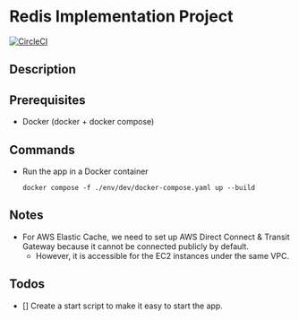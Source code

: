 # Redis Implementation Project 
[![CircleCI](https://dl.circleci.com/status-badge/img/circleci/ME2opz6NQmyqhFno6cPKqT/GK1356dpRPA8usjBpKgo9V/tree/main.svg?style=svg)](https://dl.circleci.com/status-badge/redirect/circleci/ME2opz6NQmyqhFno6cPKqT/GK1356dpRPA8usjBpKgo9V/tree/main)

## Description


## Prerequisites

- Docker (docker + docker compose)


## Commands

- Run the app in a Docker container
  
  ```shell
  docker compose -f ./env/dev/docker-compose.yaml up --build 
  ```
  


## Notes
- For AWS Elastic Cache, we need to set up AWS Direct Connect & Transit Gateway because it cannot be connected publicly by default.
  - However, it is accessible for the EC2 instances under the same VPC.

## Todos
- [] Create a start script to make it easy to start the app.